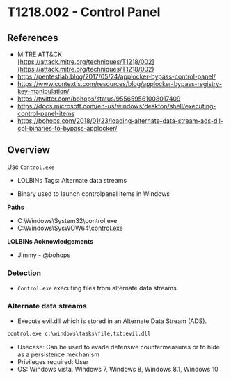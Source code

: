 <!---------------------------------------------------------------------------------
Copyright: (c) BLS OPS LLC.
This program is free software: you can redistribute it and/or modify
it under the terms of the GNU General Public License as published by
the Free Software Foundation, version 3.
This program is distributed in the hope that it will be useful,
but WITHOUT ANY WARRANTY; without even the implied warranty of
MERCHANTABILITY or FITNESS FOR A PARTICULAR PURPOSE. See the
GNU General Public License for more details.
You should have received a copy of the GNU General Public License
along with this program. If not, see <https://www.gnu.org/licenses/>.
--------------------------------------------------------------------------------->
# T1218.002 - Control Panel
## References

* MITRE ATT&CK <br />[https://attack.mitre.org/techniques/T1218/002](https://attack.mitre.org/techniques/T1218/002)
* https://pentestlab.blog/2017/05/24/applocker-bypass-control-panel/
* https://www.contextis.com/resources/blog/applocker-bypass-registry-key-manipulation/
* https://twitter.com/bohops/status/955659561008017409
* https://docs.microsoft.com/en-us/windows/desktop/shell/executing-control-panel-items
* https://bohops.com/2018/01/23/loading-alternate-data-stream-ads-dll-cpl-binaries-to-bypass-applocker/

## Overview

Use `Control.exe`

* LOLBINs Tags: Alternate data streams 

* Binary used to launch controlpanel items in Windows

**Paths**

* C:\Windows\System32\control.exe
* C:\Windows\SysWOW64\control.exe

**LOLBINs Acknowledgements**
* Jimmy - @bohops

### Detection
* `Control.exe` executing files from alternate data streams.

### Alternate data streams

* Execute evil.dll which is stored in an Alternate Data Stream (ADS).

```cmd
control.exe c:\windows\tasks\file.txt:evil.dll
```

* Usecase: Can be used to evade defensive countermeasures or to hide as a persistence mechanism
* Privileges required: User
* OS: Windows vista, Windows 7, Windows 8, Windows 8.1, Windows 10